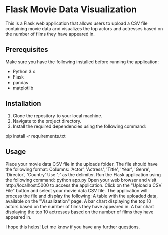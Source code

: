 # Flask Movie Data Visualization

This is a Flask web application that allows users to upload a CSV file containing movie data and visualizes the top actors and actresses based on the number of films they have appeared in.

## Prerequisites

Make sure you have the following installed before running the application:

- Python 3.x
- Flask
- pandas
- matplotlib

## Installation

1. Clone the repository to your local machine.
2. Navigate to the project directory.
3. Install the required dependencies using the following command:


pip install -r requirements.txt

## Usage
Place your movie data CSV file in the uploads folder. The file should have the following format:
Columns: 'Actor', 'Actress', 'Title', 'Year', 'Genre', 'Director', 'Country'
Use ';' as the delimiter.
Run the Flask application using the following command:
python app.py
Open your web browser and visit http://localhost:5000 to access the application.
Click on the "Upload a CSV File" button and select your movie data CSV file.
The application will process the file and display the following:
A table with the uploaded data, available on the "Visualization" page.
A bar chart displaying the top 10 actors based on the number of films they have appeared in.
A bar chart displaying the top 10 actresses based on the number of films they have appeared in.

I hope this helps! Let me know if you have any further questions.

